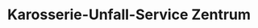 ---
title: "Karosserie-Unfall-Service Zentrum"
url: /fuerstenwalde-spree/karosserie-unfall-service-zentrum/
shop: Autowerkstatt
---